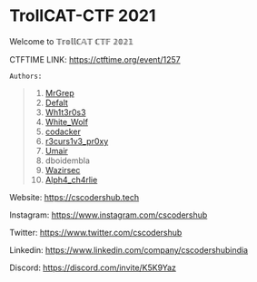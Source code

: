 # TrollCAT-CTF 2021
Welcome to 𝕋𝕣𝕠𝕝𝕝ℂ𝔸𝕋 ℂ𝕋𝔽 𝟚𝟘𝟚𝟙



CTFTIME LINK: https://ctftime.org/event/1257

```
Authors:
```
> 1. [MrGrep](https://www.twitter.com/imabhisarpandey)
> 2. [Defalt](https://twitter.com/MUDITISROCKING)
> 3. [Wh1t3r0s3](https://twitter.com/wh1t3r0se_)
> 4. [White_Wolf](https://twitter.com/0xanasjamal)
> 5. [codacker](https://twitter.com/mishrasunny174)
> 6. [r3curs1v3_pr0xy](https://twitter.com/r3curs1v3_pr0xy)
> 7. [Umair](https://twitter.com/0x9747)
> 8. dboidembla
> 9. [Wazirsec](https://twitter.com/wazirsec)
> 10. [Alph4_ch4rlie](https://twitter.com/alpha__charlie)

Website: https://cscodershub.tech

Instagram: https://www.instagram.com/cscodershub

Twitter: https://www.twitter.com/cscodershub

Linkedin: https://www.linkedin.com/company/cscodershubindia

Discord: https://discord.com/invite/K5K9Yaz




